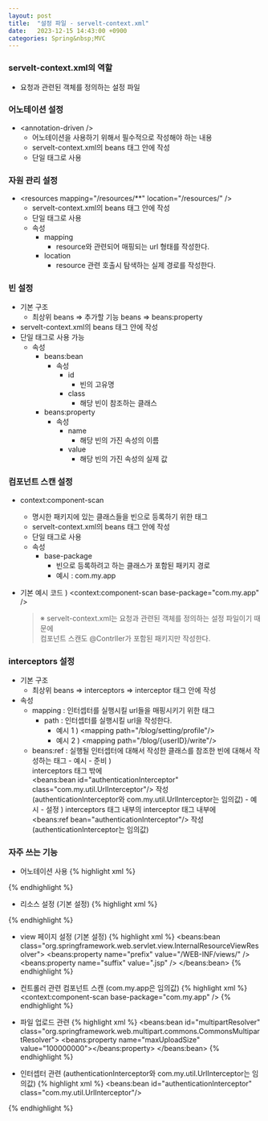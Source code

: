 ```yaml
---
layout: post
title:  "설정 파일 - servelt-context.xml"
date:   2023-12-15 14:43:00 +0900
categories: Spring&nbsp;MVC
---
```


### servelt-context.xml의 역할

- 요청과 관련된 객체를 정의하는 설정 파일

### 어노테이션 설정

- &lt;annotation-driven />
    - 어노테이션을 사용하기 위해서 필수적으로 작성해야 하는 내용
    - servelt-context.xml의 beans 태그 안에 작성
    - 단일 태그로 사용

### 자원 관리 설정

- &lt;resources mapping="/resources/**" location="/resources/" />
    - servelt-context.xml의 beans 태그 안에 작성
    - 단일 태그로 사용
    - 속성
        - mapping
            - resource와 관련되어 매핑되는 url 형태를 작성한다.
        - location
            - resource 관련 호출시 탐색하는 실제 경로를 작성한다.

### 빈 설정

- 기본 구조
    - 최상위 beans => 추가할 기능 beans => beans:property
- servelt-context.xml의 beans 태그 안에 작성
- 단일 태그로 사용 가능
    - 속성
        - beans:bean
            - 속성
                - id
                    - 빈의 고유명
                - class
                    - 해당 빈이 참조하는 클래스
        - beans:property
            - 속성
                - name
                    - 해당 빈의 가진 속성의 이름
                - value
                    - 해당 빈의 가진 속성의 실제 값

### 컴포넌트 스캔 설정

- context:component-scan
    - 명시한 패키지에 있는 클래스들을 빈으로 등록하기 위한 태그
    - servelt-context.xml의 beans 태그 안에 작성
    - 단일 태그로 사용
    - 속성
        - base-package
            - 빈으로 등록하려고 하는 클래스가 포함된 패키지 경로
            - 예시 : com.my.app
- 기본 예시 코드 )
    &lt;context:component-scan base-package="com.my.app" />

    >※ servelt-context.xml는 요청과 관련된 객체를 정의하는 설정 파일이기 때문에  
    >컴포넌트 스캔도 @Contrller가 포함된 패키지만 작성한다.

### interceptors 설정

- 기본 구조
    - 최상위 beans => interceptors => interceptor 태그 안에 작성
- 속성
    - mapping : 인터셉터를 실행시킬 url들을 매핑시키기 위한 태그
        - path : 인터셉터를 실행시킬 url을 작성한다.
            - 예시 1 ) &lt;mapping path="/blog/setting/profile"/>
            - 예시 2 ) &lt;mapping path="/blog/{userID}/write"/>
    - beans:ref : 실행될 인터셉터에 대해서 작성한 클래스를 참조한 빈에 대해서 작성하는 태그
            - 예시 - 준비 )  
            interceptors 태그 밖에  
            &lt;beans:bean id="authenticationInterceptor" class="com.my.util.UrlInterceptor"/> 작성  
            (authenticationInterceptor와 com.my.util.UrlInterceptor는 임의값)
            - 예시 - 설정 )
            interceptors 태그 내부의 interceptor 태그 내부에  
            &lt;beans:ref bean="authenticationInterceptor"/> 작성  
            (authenticationInterceptor는 임의값)

### 자주 쓰는 기능

- 어노테이션 사용
{% highlight xml %}
<annotation-driven />
{% endhighlight %}

- 리소스 설정 (기본 설정)
{% highlight xml %}
<resources mapping="/resources/**" location="/resources/" />
{% endhighlight %}

- view 페이지 설정 (기본 설정)
{% highlight xml %}
<beans:bean class="org.springframework.web.servlet.view.InternalResourceViewResolver">
    <beans:property name="prefix" value="/WEB-INF/views/" />
    <beans:property name="suffix" value=".jsp" />
</beans:bean>
{% endhighlight %}

- 컨트롤러 관련 컴포넌트 스캔 (com.my.app은 임의값)
{% highlight xml %}
<context:component-scan base-package="com.my.app" />
{% endhighlight %}

- 파일 업로드 관련
{% highlight xml %}
<beans:bean id="multipartResolver" class="org.springframework.web.multipart.commons.CommonsMultipartResolver">
    <beans:property name="maxUploadSize" value="100000000"></beans:property>
</beans:bean>
{% endhighlight %}

- 인터셉터 관련 (authenticationInterceptor와 com.my.util.UrlInterceptor는 임의값)
{% highlight xml %}
<beans:bean id="authenticationInterceptor" class="com.my.util.UrlInterceptor"/>
<interceptors>
    <interceptor>
        <mapping path="/blog/{userID}/write"/>
        <mapping path="/blog/setting/profile"/>
        <beans:ref bean="authenticationInterceptor"/>
    </interceptor>
</interceptors>
{% endhighlight %}
